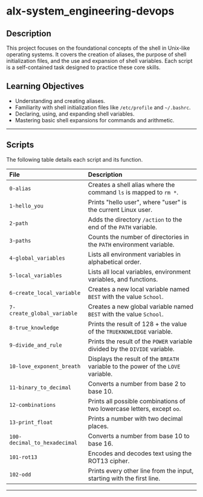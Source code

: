 # alx-system_engineering-devops


## Description

This project focuses on the foundational concepts of the shell in Unix-like operating systems. It covers the creation of aliases, the purpose of shell initialization files, and the use and expansion of shell variables. Each script is a self-contained task designed to practice these core skills.

## Learning Objectives

* Understanding and creating aliases.
* Familiarity with shell initialization files like `/etc/profile` and `~/.bashrc`.
* Declaring, using, and expanding shell variables.
* Mastering basic shell expansions for commands and arithmetic.

---

## Scripts

The following table details each script and its function.

| File                       | Description                                                                    |
| :------------------------- | :----------------------------------------------------------------------------- |
| `0-alias`                  | Creates a shell alias where the command `ls` is mapped to `rm *`.              |
| `1-hello_you`              | Prints "hello user", where "user" is the current Linux user.                   |
| `2-path`                   | Adds the directory `/action` to the end of the `PATH` variable.                |
| `3-paths`                  | Counts the number of directories in the `PATH` environment variable.           |
| `4-global_variables`       | Lists all environment variables in alphabetical order.                         |
| `5-local_variables`        | Lists all local variables, environment variables, and functions.               |
| `6-create_local_variable`  | Creates a new local variable named `BEST` with the value `School`.             |
| `7-create_global_variable` | Creates a new global variable named `BEST` with the value `School`.            |
| `8-true_knowledge`         | Prints the result of 128 + the value of the `TRUEKNOWLEDGE` variable.          |
| `9-divide_and_rule`        | Prints the result of the `POWER` variable divided by the `DIVIDE` variable.    |
| `10-love_exponent_breath`  | Displays the result of the `BREATH` variable to the power of the `LOVE` variable. |
| `11-binary_to_decimal`     | Converts a number from base 2 to base 10.                                      |
| `12-combinations`          | Prints all possible combinations of two lowercase letters, except `oo`.        |
| `13-print_float`           | Prints a number with two decimal places.                                       |
| `100-decimal_to_hexadecimal`| Converts a number from base 10 to base 16.                                    |
| `101-rot13`                | Encodes and decodes text using the ROT13 cipher.                               |
| `102-odd`                  | Prints every other line from the input, starting with the first line.          |

---